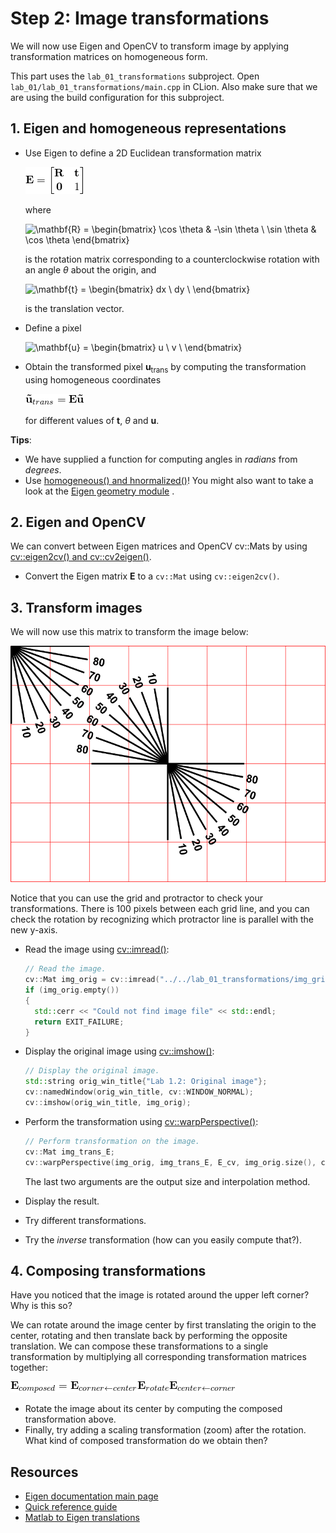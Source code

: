 # Step 2: Image transformations
We will now use Eigen and OpenCV to transform image by applying transformation matrices on homogeneous form.

This part uses the ```lab_01_transformations``` subproject.
Open ```lab_01/lab_01_transformations/main.cpp``` in CLion.
Also make sure that we are using the build configuration for this subproject.

## 1. Eigen and homogeneous representations
- Use Eigen to define a 2D Euclidean transformation matrix

  ![\mathbf{E} = \begin{bmatrix}\mathbf{R} & \mathbf{t} \\\mathbf{0} & 1\end{bmatrix}](img/2-1-E-matrix.png)

  where

    ![\mathbf{R} = 
    \begin{bmatrix}
    \cos \theta & -\sin \theta \\
    \sin \theta & \cos \theta
    \end{bmatrix}](img/2-1-R-matrix.png)

  is the rotation matrix corresponding to a counterclockwise rotation with an angle *&theta;* about the origin, and

    ![\mathbf{t} = 
    \begin{bmatrix}
    dx \\
    dy \\
    \end{bmatrix}](img/2-1-t-vector.png)

  is the translation vector.

- Define a pixel

    ![\mathbf{u} =
    \begin{bmatrix}
    u \\
    v \\
    \end{bmatrix}](img/2-1-u-vector.png)

- Obtain the transformed pixel **u**<sub>trans</sub> by computing the transformation using homogeneous coordinates

  ![\mathbf{\tilde u}_{trans} = \mathbf{E} \mathbf{\tilde u}](img/2-1-transformed-pixel.png)

  for different values of **t**, *&theta;* and **u**.

**Tips**: 
- We have supplied a function for computing angles in *radians* from *degrees*.
- Use [homogeneous() and hnormalized()](http://eigen.tuxfamily.org/dox/group__Geometry__Module.html#gaf3229c2d3669e983075ab91f7f480cb1)!
  You might also want to take a look at the [Eigen geometry module](http://eigen.tuxfamily.org/dox/group__Geometry__chapter.html) .


## 2. Eigen and OpenCV
We can convert between Eigen matrices and OpenCV cv::Mats by using [cv::eigen2cv() and cv::cv2eigen()](https://docs.opencv.org/4.0.1/d0/daf/group__core__eigen.html).

- Convert the Eigen matrix **E** to a ```cv::Mat``` using ```cv::eigen2cv()```.

## 3. Transform images
We will now use this matrix to transform the image below:

![This image is provided in lab_01/lab_01_transformations/img_grid.png](../lab_01_transformations/img_grid.png)

Notice that you can use the grid and protractor to check your transformations.
There is 100 pixels between each grid line, and you can check the rotation by recognizing which protractor line is parallel with the new y-axis.

- Read the image using [cv::imread()](https://docs.opencv.org/3.3.1/d4/da8/group__imgcodecs.html#ga288b8b3da0892bd651fce07b3bbd3a56):

  ```c++
  // Read the image.
  cv::Mat img_orig = cv::imread("../../lab_01_transformations/img_grid.png");
  if (img_orig.empty())
  {
    std::cerr << "Could not find image file" << std::endl;
    return EXIT_FAILURE; 
  }
  ```

- Display the original image using [cv::imshow()](https://docs.opencv.org/3.3.1/d7/dfc/group__highgui.html#ga453d42fe4cb60e5723281a89973ee563):

  ```c++
  // Display the original image.
  std::string orig_win_title{"Lab 1.2: Original image"};
  cv::namedWindow(orig_win_title, cv::WINDOW_NORMAL);
  cv::imshow(orig_win_title, img_orig);
  ```

- Perform the transformation using [cv::warpPerspective()](https://docs.opencv.org/3.3.1/da/d54/group__imgproc__transform.html#gaf73673a7e8e18ec6963e3774e6a94b87):

  ```c++
  // Perform transformation on the image.
  cv::Mat img_trans_E;
  cv::warpPerspective(img_orig, img_trans_E, E_cv, img_orig.size(), cv::INTER_CUBIC);
  ```
  
  The last two arguments are the output size and interpolation method.
  
- Display the result.
- Try different transformations.
- Try the *inverse* transformation (how can you easily compute that?).

## 4. Composing transformations
Have you noticed that the image is rotated around the upper left corner?
Why is this so?

We can rotate around the image center by first translating the origin to the center, rotating and then translate back by performing the opposite translation. 
We can compose these transformations to a single transformation by multiplying all corresponding transformation matrices together:

![\mathbf{E}_{composed} = \mathbf{E}_{corner \leftarrow center} \mathbf{E}_{rotate} \mathbf{E}_{center \leftarrow corner}](img/4-composition.png)

- Rotate the image about its center by computing the composed transformation above.
- Finally, try adding a scaling transformation (zoom) after the rotation. What kind of composed transformation do we obtain then?

## Resources
- [Eigen documentation main page](http://eigen.tuxfamily.org/dox/)
- [Quick reference guide](http://eigen.tuxfamily.org/dox/group__QuickRefPage.html)
- [Matlab to Eigen translations](http://eigen.tuxfamily.org/dox/AsciiQuickReference.txt)

